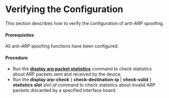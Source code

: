 Verifying the Configuration
===========================

This section describes how to verify the configuration of anti-ARP spoofing.

#### Prerequisites

All anti-ARP spoofing functions have been configured.


#### Procedure

* Run the [**display arp packet statistics**](cmdqueryname=display+arp+packet+statistics) command to check statistics about ARP packets sent and received by the device.
* Run the **display arp-check** { **check-destination-ip** | **check-valid** } **statistics** **slot** *slot-id* command to check statistics about invalid ARP packets discarded by a specified interface board.